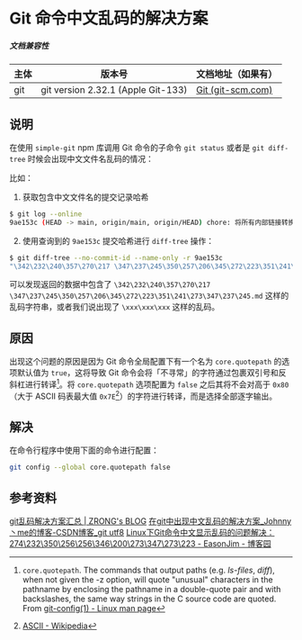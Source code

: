 # Git 命令中文乱码的解决方案

##### 文档兼容性


| 主体 | 版本号 | 文档地址（如果有） |
| -- | -- | -- |
| git | git version 2.32.1 (Apple Git-133) | [Git (git-scm.com)](https://git-scm.com/) |

## 说明

在使用 `simple-git` npm 库调用 Git 命令的子命令 `git status` 或者是 `git diff-tree` 时候会出现中文文件名乱码的情况：

比如：

1. 获取包含中文文件名的提交记录哈希

```bash
$ git log --online
9ae153c (HEAD -> main, origin/main, origin/HEAD) chore: 将所有内部链接转换为 Markdown 链接
```

2. 使用查询到的 `9ae153c` 提交哈希进行 `diff-tree` 操作：

```bash
$ git diff-tree --no-commit-id --name-only -r 9ae153c
"\342\232\240\357\270\217 \347\237\245\350\257\206\345\272\223\351\241\273\347\237\245.md"
```

可以发现返回的数据中包含了 `\342\232\240\357\270\217 \347\237\245\350\257\206\345\272\223\351\241\273\347\237\245.md` 这样的乱码字符串，或者我们说出现了 `\xxx\xxx\xxx` 这样的乱码。

## 原因

出现这个问题的原因是因为 Git 命令全局配置下有一个名为 `core.quotepath` 的选项默认值为 `true`，这将导致 Git 命令会将「不寻常」的字符通过包裹双引号和反斜杠进行转译[^1]。将 `core.quotepath` 选项配置为 `false` 之后其将不会对高于 `0x80`（大于 ASCII 码表最大值 `0x7E`[^2]）的字符进行转译，而是选择全部逐字输出。

## 解决

在命令行程序中使用下面的命令进行配置：

```bash
git config --global core.quotepath false
```

## 参考资料

[git乱码解决方案汇总 | ZRONG's BLOG](https://blog.zengrong.net/post/git-codec-issues/)
[在git中出现中文乱码的解决方案_Johnny丶me的博客-CSDN博客_git utf8](https://blog.csdn.net/tyro_java/article/details/53439537)
[Linux下Git命令中文显示乱码的问题解决：274\232\350\256\256\346\200\273\347\273\223 - EasonJim - 博客园](https://www.cnblogs.com/EasonJim/p/8403587.html)


[^1]: `core.quotepath`. The commands that output paths (e.g. _ls-files_, _diff_), when not given the -z option, will quote "unusual" characters in the pathname by enclosing the pathname in a double-quote pair and with backslashes, the same way strings in the C source code are quoted. From [git-config(1) - Linux man page](https://linux.die.net/man/1/git-config)
[^2]: [ASCII - Wikipedia](https://en.wikipedia.org/wiki/ASCII)